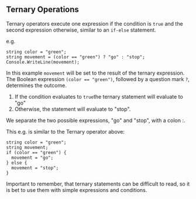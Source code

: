 ## Ternary Operations 
Ternary operators execute one expression if the condition is `true` and the second expression otherwise, similar to an `if-else` statement.

e.g.
```
string color = "green";
string movement = (color == "green") ? "go" : "stop";
Console.WriteLine(movement);
```

In this example `movement` will be set to the result of the ternary expression. The Boolean expression `(color == "green")`, followed by a question mark `?`, determines the outcome. 

1. If the condition evaluates to `true`the ternary statement will evaluate to "go"
2. Otherwise, the statement will evaluate to "stop".

We separate the two possible expressions, "go" and "stop", with a colon :.

This e.g. is similar to the Ternary operator above:
```
string color = "green";
string movement;
if (color == "green") {
  movement = "go";
} else {
  movement = "stop";
}
```

Important to remember, that ternary statements can be difficult to read, so it is bet to use them with simple expressions and conditions.

